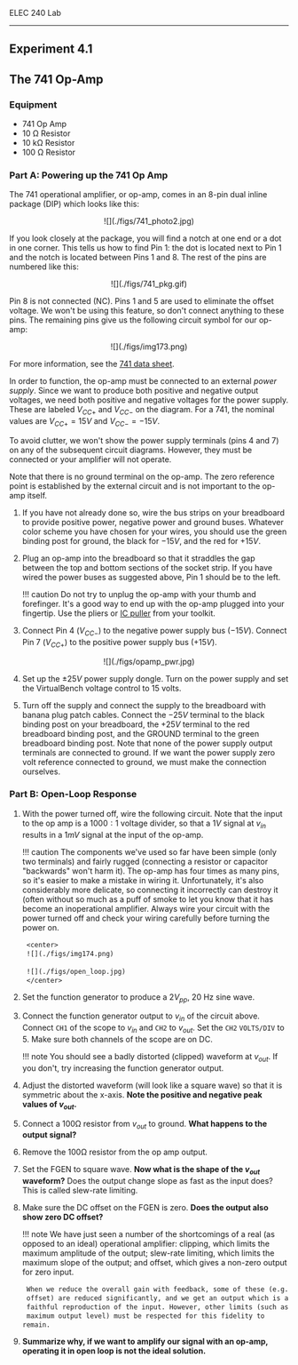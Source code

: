 ELEC 240 Lab

------------------------------------------------------------------------

Experiment 4.1
--------------

The 741 Op-Amp
--------------

### 

### Equipment

* 741 Op Amp
* 10 Ω Resistor
* 10 kΩ Resistor
* 100 Ω Resistor

### Part A: Powering up the 741 Op Amp

The 741 operational amplifier, or op-amp, comes in an 8-pin dual inline package
(DIP) which looks like this:  

<center>
![](./figs/741_photo2.jpg)
</center>  

If you look closely at the package, you will find a notch at one end or a dot
in one corner. This tells us how to find Pin 1: the dot is located next to Pin
1 and the notch is located between Pins 1 and 8. The rest of the pins are
numbered like this:  

<center>
![](./figs/741_pkg.gif)
</center>  

Pin 8 is not connected (NC). Pins 1 and 5 are used to eliminate the offset
voltage. We won't be using this feature, so don't connect anything to these
pins. The remaining pins give us the following circuit symbol for our op-amp:  

<center>
![](./figs/img173.png)
</center>

For more information, see the [741 data
sheet](http://www.ti.com/lit/ds/symlink/lm741.pdf).  

In order to function, the op-amp must be connected to an external *power
supply*. Since we want to produce both positive and negative output voltages,
we need both positive and negative voltages for the power supply. These are
labeled $V_{CC+}$ and $V_{CC-}$ on the diagram. For a 741, the nominal values
are $V_{CC+} = 15 V$ and $V_{CC-} = -15 V$.

To avoid clutter, we won't show the power supply terminals (pins 4 and 7) on
any of the subsequent circuit diagrams. However, they must be connected or your
amplifier will not operate.

Note that there is no ground terminal on the op-amp. The zero reference point
is established by the external circuit and is not important to the op-amp
itself.

1. If you have not already done so, wire the bus strips on your breadboard to
   provide positive power, negative power and ground buses.  Whatever color
   scheme you have chosen for your wires, you should use the green binding post
   for ground, the black for $-15 V$, and the red for $+15 V$.

2. Plug an op-amp into the breadboard so that it straddles the gap between the
   top and bottom sections of the socket strip. If you have wired the power
   buses as suggested above, Pin 1 should be to the left.

    !!! caution 
        Do not try to unplug the op-amp with your thumb and
        forefinger. It's a good way to end up with the op-amp plugged into your
        fingertip. Use the pliers or [IC puller](../misc_images/#ic-puller)
        from your toolkit.

3. Connect Pin 4 ($V_{CC-}$) to the negative power supply bus ($-15 V$).
   Connect Pin 7 ($V_{CC+}$) to the positive power supply bus ($+15 V$).  

<center>
![](./figs/opamp_pwr.jpg)
</center>

4. Set up the $\pm 25V$ power supply dongle. Turn on the power supply and set
   the VirtualBench voltage control to 15 volts.

5. Turn off the supply and connect the supply to the breadboard with banana
   plug patch cables. Connect the $-25V$ terminal to the black binding post on
   your breadboard, the $+25V$ terminal to the red breadboard binding post, and
   the GROUND terminal to the green breadboard binding post. Note that none of
   the power supply output terminals are connected to ground.  If we want the
   power supply zero volt reference connected to ground, we must make the
   connection ourselves.

### Part B: Open-Loop Response

1. With the power turned off, wire the following circuit. Note that the input
   to the op amp is a $1000:1$ voltage divider, so that a $1 V$ signal at
   $v_{in}$ results in a $1mV$ signal at the input of the op-amp.

    !!! caution
        The components we've used so far have been simple (only two terminals)
        and fairly rugged (connecting a resistor or capacitor "backwards" won't
        harm it). The op-amp has four times as many pins, so it's easier to
        make a mistake in wiring it. Unfortunately, it's also considerably more
        delicate, so connecting it incorrectly can destroy it (often without so
        much as a puff of smoke to let you know that it has become an
        inoperational amplifier. Always wire your circuit with the power
        turned off and check your wiring carefully before turning the power
        on.

        <center>
        ![](./figs/img174.png)  

        ![](./figs/open_loop.jpg)
        </center>

2. Set the function generator to produce a $2 V_{pp}$, 20 Hz sine wave.

3. Connect the function generator output to $v_{in}$ of the circuit above.
   Connect `CH1` of the scope to $v_{in}$ and `CH2` to $v_{out}$. Set the `CH2`
   `VOLTS/DIV` to 5. Make sure both channels of the scope are on DC.

    !!! note
        You should see a badly distorted (clipped) waveform at $v_{out}$. If you
        don't, try increasing the function generator output.

4. Adjust the distorted waveform (will look like a square wave) so that it is
   symmetric about the x-axis. **Note the positive and negative peak values of
   $v_{out}$.**

5. Connect a 100Ω resistor from $v_{out}$ to ground. **What happens to the
   output signal?**

6. Remove the 100Ω resistor from the op amp output.

7. Set the FGEN to square wave. **Now what is the shape of the $v_{out}$
   waveform?** Does the output change slope as fast as the input does? This is
   called slew-rate limiting.

8. Make sure the DC offset on the FGEN is zero. **Does the output also show
   zero DC offset?**

    !!! note
        We have just seen a number of the shortcomings of a real (as opposed to
        an ideal) operational amplifier: clipping, which limits the maximum
        amplitude of the output; slew-rate limiting, which limits the maximum
        slope of the output; and offset, which gives a non-zero output for zero
        input.

        When we reduce the overall gain with feedback, some of these (e.g.
        offset) are reduced significantly, and we get an output which is a
        faithful reproduction of the input. However, other limits (such as
        maximum output level) must be respected for this fidelity to remain.

9. **Summarize why, if we want to amplify our signal with an op-amp, operating
   it in open loop is not the ideal solution.**
